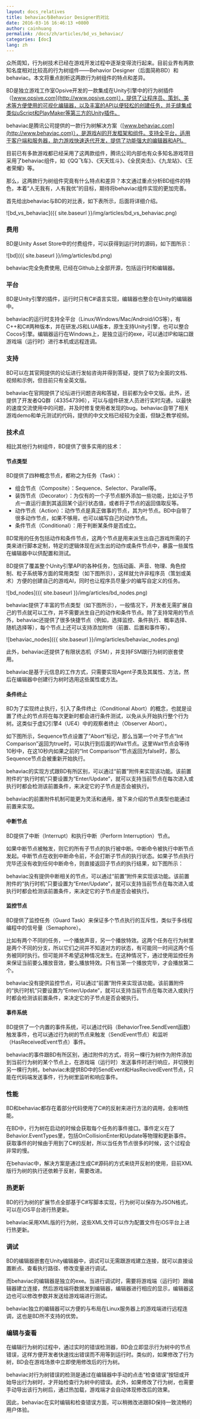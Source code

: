 ```yaml
---
layout: docs_relatives
title: behaviac与Behavior Designer的对比
date: 2016-03-16 16:46:13 +0800
author: cainhuang
permalink: /docs/zh/articles/bd_vs_behaviac/
categories: [doc]
lang: zh
---
```


众所周知，行为树技术已经在游戏开发过程中逐渐变得流行起来。目前业界有两款知名度相对比较高的行为树组件——Behavior Designer（后面简称BD）和behaviac。本文将重点剖析这两款行为树组件的特点和差异。

BD是独立游戏工作室Opsive开发的一款集成在Unity引擎中的行为树插件（[www.opsive.com](http://www.opsive.com)），提供了让程序员、策划、美术等方便使用的可视化编辑器，以及丰富的API以便轻松的创建任务，并无缝集成类似uScript和PlayMaker等第三方的Unity插件。

behaviac是腾讯公司提供的一款行为树解决方案（[www.behaviac.com](http://www.behaviac.com)），是游戏AI的开发框架和组件。支持全平台，适用于客户端和服务器，助力游戏快速迭代开发，提供了功能强大的编辑器和API。

目前已有多款游戏都已经采用了这两款组件，腾讯公司内部也有众多知名游戏项目采用了behaviac组件，如《QQ飞车》、《天天炫斗》、《全民突击》、《九龙站》、《王者荣耀》等。

那么，这两款行为树组件究竟有什么特点和差异？本文通过重点分析BD组件的特色，本着“人无我有，人有我优”的目标，期待将behaviac组件实现的更加完善。

首先给出behaviac与BD的对比表，如下表所示，后面将详细介绍。

![bd_vs_behaviac]({{ site.baseurl }}/img/articles/bd_vs_behaviac.png)

### 费用
BD是Unity Asset Store中的付费组件，可以获得到运行时的源码，如下图所示：

![bd]({{ site.baseurl }}/img/articles/bd.png)

behaviac完全免费使用, 已经在Github上全部开源，包括运行时和编辑器。

### 平台
BD是Unity引擎的插件，运行时只有C#语言实现，编辑器也整合在Unity的编辑器中。

behaviac的运行时支持全平台（Linux/Windows/Mac/Android/iOS等），有C++和C#两种版本，并在研发JS和LUA版本，原生支持Unity引擎，也可以整合Cocos引擎。编辑器运行在Windows上，是独立运行的exe，可以通过IP和端口跟游戏端（运行时）进行本机或远程连调。

### 支持
BD可以在其官网提供的论坛进行发帖咨询并得到答疑，提供了较为全面的文档、视频和示例，但目前只有全英文版。

behaviac在官网提供了论坛进行问题咨询和答疑，目前都为全中文版。此外，还提供了开发者QQ群（433547396），可以与组件研发人员进行实时沟通，以最快的速度交流使用中的问题，并及时修复使用者发现的bug。behaviac自带了相关游戏demo和单元测试的代码，提供的中文文档已经较为全面，但缺乏教学视频。

### 技术点
相比其他行为树组件，BD提供了很多实用的技术：
	
#### 节点类型
BD提供了四种概念节点，都称之为任务（Task）：
	
 * 组合节点（Composite）：Sequence、Selector、Parallel等。
 * 装饰节点（Decorator）：为仅有的一个子节点额外添加一些功能，比如让子节点一直运行直到其返回某个运行状态值，或者将子节点的返回值取反等。
 * 动作节点（Action）：动作节点是真正做事的节点，其为叶节点。BD中自带了很多动作节点，如果不够用，也可以编写自己的动作节点。
 * 条件节点（Conditional）：用于判断某条件是否成立。

BD常用的任务包括动作和条件节点，这两个节点是用来派生出自己游戏所需的子类来进行脚本定制，特定的逻辑体现在派生出的动作或条件节点中，暴露一些属性在编辑器中以供配置和测试。

BD提供了覆盖整个Unity引擎API的各种任务，包括动画、声音、物理、角色控制、粒子系统等方面的常用类型（如下图所示），这样就允许非程序员（策划或美术）方便的创建自己的游戏AI，同时也让程序员尽量少的编写自定义的任务。

![bd_nodes]({{ site.baseurl }}/img/articles/bd_nodes.png)

behaviac提供了丰富的节点类型（如下图所示），一般情况下，开发者无需扩展自己的节点就可以工作，并不需要派生自己的动作和条件节点。除了支持常用的节点外，behaviac还提供了很多快捷节点（例如，选择监控、条件执行、概率选择、随机选择等），每个节点上还可以支持添加附件（前置、后置和事件等）。

![behaviac_nodes]({{ site.baseurl }}/img/articles/behaviac_nodes.png)

此外，behaviac还提供了有限状态机（FSM），并支持FSM跟行为树的嵌套使用。

behaviac是基于元信息的工作方式，只需要实现Agent子类及其属性、方法，然后在编辑器中创建行为树时选用这些属性或方法。

#### 条件终止
BD为了实现终止执行，引入了条件终止（Conditional Abort）的概念，也就是设置了终止的节点将在每次更新时都会进行条件测试，以免从头开始执行整个行为树。这类似于虚幻引擎4（UE4）中的观察者终止（Observer Abort）。

如下图所示，Sequence节点设置了“Abort”标记，那么当第一个叶子节点“Int Comparison”返回为true时，可以执行到后面的Wait节点。这里Wait节点会等待10秒中，在这10秒内如果之前的“Int Comparison”节点返回为false时，那么Sequence节点会被重新开始执行。

behaviac的实现方式跟BD有所区别，可以通过“前置”附件来实现该功能。该前置附件的“执行时机”只要设置为“Enter/Update”，就可以支持当前节点在每次进入或执行时都会检测该前置条件，来决定它的子节点是否会被执行。

behaviac的前置附件机制可能更为灵活和通用，接下来介绍的节点类型也能通过前置来实现。

#### 中断节点
BD提供了中断（Interrupt）和执行中断（Perform Interruption）节点。

如果中断节点被触发，则它的所有子节点的执行被中断。中断命令被执行中断节点发起。中断节点在收到中断命令前，不会打断子节点的执行状态。如果子节点执行完毕还没有收到任何中断命令，则直接返回子节点的执行结果，如下图所示：

behaviac没有提供中断相关的节点，可以通过“前置”附件来实现该功能。该前置附件的“执行时机”只要设置为“Enter/Update”，就可以支持当前节点在每次进入或执行时都会检测该前置条件，来决定它的子节点是否会被执行。

#### 监控节点
BD提供了监控任务（Guard Task）来保证多个节点执行的互斥性，类似于多线程编程中的信号量（Semaphore）。

比如有两个不同的任务，一个播放声音，另一个播放特效。这两个任务在行为树里是两个不同的分支，所以它们之间并不知道对方的状态，有可能同一时间这两个任务被同时执行。但可能并不希望这种情况发生。在这种情况下，通过使用监控任务来保证当前要么播放音效，要么播放特效。只有当第一个播放完毕，才会播放第二个。

behaviac没有提供监控节点，可以通过“前置”附件来实现该功能。该前置附件的“执行时机”只要设置为“Enter/Update”，就可以支持当前节点在每次进入或执行时都会检测该前置条件，来决定它的子节点是否会被执行。

#### 事件系统
BD提供了一个内置的事件系统，可以通过代码（BehaviorTree.SendEvent函数）触发事件，也可以通过行为树的节点来触发（SendEvent节点）和监听（HasReceivedEvent节点）事件。

behaviac的事件跟BD有所区别，通过附件的方式，将另一棵行为树作为附件添加到当前行为树的某个节点上，在游戏端（运行时）发送事件时进行响应，并切换到另一棵行为树。behaviac未提供BD中的SendEvent和HasRecivedEvent节点，只能在代码端发送事件，行为树里监听和响应事件。

### 性能
BD和behaviac都存在着部分代码使用了C#的反射来进行方法的调用，会影响性能。

在BD中，行为树在启动的时候会获取每个任务的事件接口。事件定义在了Behavior.EventTypes里，包括OnCollisionEnter和Update等物理和更新事件。获取事件的时候由于用到了C#的反射，所以当任务节点很多的时候，这个过程会非常的慢。

在behaviac中，解决方案是通过生成C#源码的方式来绕开反射的使用，目前XML版行为树的执行还依赖于反射，需要改进。

### 热更新
BD的行为树的扩展节点全部基于C#写脚本实现，行为树可以保存为JSON格式，可以在iOS平台进行热更新。
	
behaviac采用XML版的行为树，这些XML文件可以作为配置文件在iOS平台上进行热更新。

### 调试
BD的编辑器嵌套在Unity编辑器中，调试可以无需跟游戏建立连接，就可以直接设置断点、查看执行路径、修改变量进行调试。

而behaviac的编辑器是独立的exe。当进行调试时，需要将游戏端（运行时）跟编辑器建立连接，然后游戏端将数据发到编辑器，编辑器进行相应的显示，编辑器这边也可以修改参数并发送给游戏端进行测试。

behaviac独立的编辑器可以方便的与布局在Linux服务器上的游戏端进行远程连调，这也是BD所不支持的优势。

### 编辑与查看
在编辑行为树的过程中，通过实时的错误检测器，BD会立即显示行为树中的节点错误，这样方便开发者快速找出错误而不用等到运行时。类似的，如果修改了行为树，BD会在游戏场景中立即使用修改后的行为树。

behaviac对行为树错误的检测是通过在编辑器中手动的点击“检查错误”按钮或开始导出行为树时，才开始检查行为树中的错误。此外，如果修改了行为树，也需要手动导出该行为树后，通过热加载，游戏端才会自动体现修改后的效果。

因此，behaviac在实时编辑和检查错误方面，可以稍微改进跟BD保持一致流畅的用户体验。
